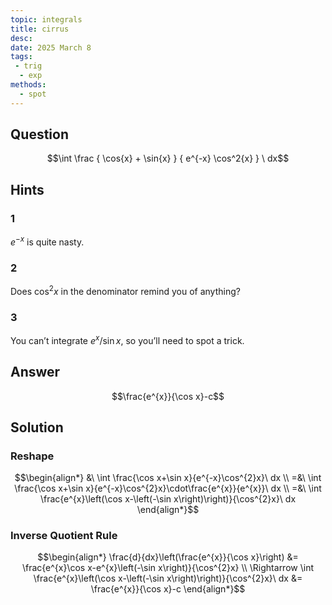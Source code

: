 ```yaml
---
topic: integrals
title: cirrus
desc: 
date: 2025 March 8
tags:
 - trig
  - exp
methods:
  - spot
---
```



## Question
```math
\int
  \frac
    { \cos{x} + \sin{x} }
    { e^{-x} \cos^2{x} }
\ dx
```


## Hints

### 1
$e^{-x}$ is quite nasty.

### 2
Does $\cos^2{x}$ in the denominator remind you of anything?

### 3
You can’t integrate $e^x/\sin{x}$, so you’ll need to spot a trick.


## Answer
```math
\frac{e^{x}}{\cos x}-c
```


## Solution

### Reshape
```math
\begin{align*}
  &\ \int \frac{\cos x+\sin x}{e^{-x}\cos^{2}x}\ dx
  \\ =&\ \int \frac{\cos x+\sin x}{e^{-x}\cos^{2}x}\cdot\frac{e^{x}}{e^{x}}\ dx
  \\ =&\ \int \frac{e^{x}\left(\cos x-\left(-\sin x\right)\right)}{\cos^{2}x}\ dx
\end{align*}
```

### Inverse Quotient Rule
```math
\begin{align*}
  \frac{d}{dx}\left(\frac{e^{x}}{\cos x}\right)
    &= \frac{e^{x}\cos x-e^{x}\left(-\sin x\right)}{\cos^{2}x}
  \\ \Rightarrow \int \frac{e^{x}\left(\cos x-\left(-\sin x\right)\right)}{\cos^{2}x}\ dx
    &= \frac{e^{x}}{\cos x}-c
\end{align*}
```
